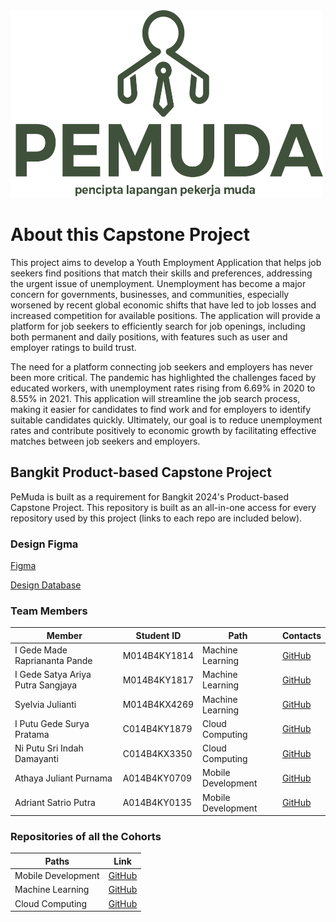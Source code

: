 <img src="./assets/PeMuda.png" alt="Deskripsi Gambar" width="500" height="300" >

# About this Capstone Project

This project aims to develop a Youth Employment Application that helps job seekers find positions that match their skills and preferences, addressing the urgent issue of unemployment. Unemployment has become a major concern for governments, businesses, and communities, especially worsened by recent global economic shifts that have led to job losses and increased competition for available positions. The application will provide a platform for job seekers to efficiently search for job openings, including both permanent and daily positions, with features such as user and employer ratings to build trust.


The need for a platform connecting job seekers and employers has never been more critical. The pandemic has highlighted the challenges faced by educated workers, with unemployment rates rising from 6.69% in 2020 to 8.55% in 2021. This application will streamline the job search process, making it easier for candidates to find work and for employers to identify suitable candidates quickly. Ultimately, our goal is to reduce unemployment rates and contribute positively to economic growth by facilitating effective matches between job seekers and employers.

## Bangkit Product-based Capstone Project

PeMuda is built as a requirement for Bangkit 2024's Product-based Capstone Project. This repository is built as an all-in-one access for every repository used by this project (links to each repo are included below).

### Design Figma

[Figma](https://www.figma.com/design/JFaEJtDeiicLw2qXf4NIJG/CAPSTONE-PROJECT!?node-id=0-1&m=dev&t=95pN8c241eR2rgve-1)

[Design Database](https://drive.google.com/file/d/1-lFNpZkEQUc-dymUHK-iluWzb-792zMw/view?usp=sharing)

### Team Members


| Member                        | Student ID      | Path                | Contacts                    |
|-------------------------------|-----------------|---------------------|-----------------------------|
| I Gede Made Rapriananta Pande | M014B4KY1814    | Machine Learning     | [GitHub](https://github.com/MadRapz) |
| I Gede Satya Ariya Putra Sangjaya | M014B4KY1817 | Machine Learning     | [GitHub](https://github.com/Satyaaps) |
| Syelvia Julianti             | M014B4KX4269    | Machine Learning     | [GitHub](https://github.com/syelvia) |
| I Putu Gede Surya Pratama    | C014B4KY1879    | Cloud Computing      | [GitHub](https://github.com/2205551032-Surya) |
| Ni Putu Sri Indah Damayanti   | C014B4KX3350    | Cloud Computing      | [GitHub](https://github.com/IndahDamayanti) |
| Athaya Juliant Purnama       | A014B4KY0709    | Mobile Development   | [GitHub](https://github.com/athayapurnama02) |
| Adriant Satrio Putra         | A014B4KY0135    | Mobile Development   | [GitHub](https://github.com/adriant2) |


### Repositories of all the Cohorts

| Paths                | Link                        |
|----------------------|-----------------------------|
| Mobile Development    | [GitHub](https://github.com/athayapurnama02/PeMuda-MD-repo) |
| Machine Learning      | [GitHub](https://github.com/) |
| Cloud Computing       | [GitHub](https://github.com/2205551032-Surya/CloudComputing) |
